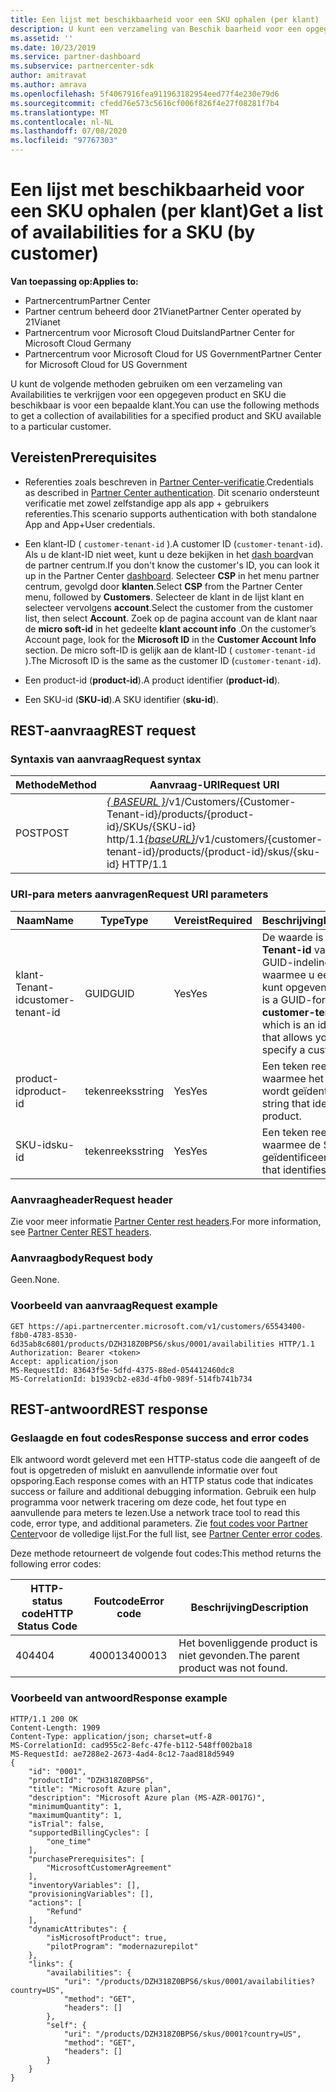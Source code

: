 ```yaml
---
title: Een lijst met beschikbaarheid voor een SKU ophalen (per klant)
description: U kunt een verzameling van Beschik baarheid voor een opgegeven product en SKU per klant verkrijgen met behulp van de klant-, product-en SKU-id's.
ms.assetid: ''
ms.date: 10/23/2019
ms.service: partner-dashboard
ms.subservice: partnercenter-sdk
author: amitravat
ms.author: amrava
ms.openlocfilehash: 5f4067916fea911963182954eed77f4e230e79d6
ms.sourcegitcommit: cfedd76e573c5616cf006f826f4e27f08281f7b4
ms.translationtype: MT
ms.contentlocale: nl-NL
ms.lasthandoff: 07/08/2020
ms.locfileid: "97767303"
---
```

# <a name="get-a-list-of-availabilities-for-a-sku-by-customer"></a><span data-ttu-id="43c98-103">Een lijst met beschikbaarheid voor een SKU ophalen (per klant)</span><span class="sxs-lookup"><span data-stu-id="43c98-103">Get a list of availabilities for a SKU (by customer)</span></span>

<span data-ttu-id="43c98-104">**Van toepassing op:**</span><span class="sxs-lookup"><span data-stu-id="43c98-104">**Applies to:**</span></span>

- <span data-ttu-id="43c98-105">Partnercentrum</span><span class="sxs-lookup"><span data-stu-id="43c98-105">Partner Center</span></span>
- <span data-ttu-id="43c98-106">Partner centrum beheerd door 21Vianet</span><span class="sxs-lookup"><span data-stu-id="43c98-106">Partner Center operated by 21Vianet</span></span>
- <span data-ttu-id="43c98-107">Partnercentrum voor Microsoft Cloud Duitsland</span><span class="sxs-lookup"><span data-stu-id="43c98-107">Partner Center for Microsoft Cloud Germany</span></span>
- <span data-ttu-id="43c98-108">Partnercentrum voor Microsoft Cloud for US Government</span><span class="sxs-lookup"><span data-stu-id="43c98-108">Partner Center for Microsoft Cloud for US Government</span></span>

<span data-ttu-id="43c98-109">U kunt de volgende methoden gebruiken om een verzameling van Availabilities te verkrijgen voor een opgegeven product en SKU die beschikbaar is voor een bepaalde klant.</span><span class="sxs-lookup"><span data-stu-id="43c98-109">You can use the following methods to get a collection of availabilities for a specified product and SKU available to a particular customer.</span></span>

## <a name="prerequisites"></a><span data-ttu-id="43c98-110">Vereisten</span><span class="sxs-lookup"><span data-stu-id="43c98-110">Prerequisites</span></span>

- <span data-ttu-id="43c98-111">Referenties zoals beschreven in [Partner Center-verificatie](partner-center-authentication.md).</span><span class="sxs-lookup"><span data-stu-id="43c98-111">Credentials as described in [Partner Center authentication](partner-center-authentication.md).</span></span> <span data-ttu-id="43c98-112">Dit scenario ondersteunt verificatie met zowel zelfstandige app als app + gebruikers referenties.</span><span class="sxs-lookup"><span data-stu-id="43c98-112">This scenario supports authentication with both standalone App and App+User credentials.</span></span>

- <span data-ttu-id="43c98-113">Een klant-ID ( `customer-tenant-id` ).</span><span class="sxs-lookup"><span data-stu-id="43c98-113">A customer ID (`customer-tenant-id`).</span></span> <span data-ttu-id="43c98-114">Als u de klant-ID niet weet, kunt u deze bekijken in het [dash board](https://partner.microsoft.com/dashboard)van de partner centrum.</span><span class="sxs-lookup"><span data-stu-id="43c98-114">If you don't know the customer's ID, you can look it up in the Partner Center [dashboard](https://partner.microsoft.com/dashboard).</span></span> <span data-ttu-id="43c98-115">Selecteer **CSP** in het menu partner centrum, gevolgd door **klanten**.</span><span class="sxs-lookup"><span data-stu-id="43c98-115">Select **CSP** from the Partner Center menu, followed by **Customers**.</span></span> <span data-ttu-id="43c98-116">Selecteer de klant in de lijst klant en selecteer vervolgens **account**.</span><span class="sxs-lookup"><span data-stu-id="43c98-116">Select the customer from the customer list, then select **Account**.</span></span> <span data-ttu-id="43c98-117">Zoek op de pagina account van de klant naar de **micro soft-id** in het gedeelte **klant account info** .</span><span class="sxs-lookup"><span data-stu-id="43c98-117">On the customer’s Account page, look for the **Microsoft ID** in the **Customer Account Info** section.</span></span> <span data-ttu-id="43c98-118">De micro soft-ID is gelijk aan de klant-ID ( `customer-tenant-id` ).</span><span class="sxs-lookup"><span data-stu-id="43c98-118">The Microsoft ID is the same as the customer ID  (`customer-tenant-id`).</span></span>

- <span data-ttu-id="43c98-119">Een product-id (**product-id**).</span><span class="sxs-lookup"><span data-stu-id="43c98-119">A product identifier (**product-id**).</span></span>

- <span data-ttu-id="43c98-120">Een SKU-id (**SKU-id**).</span><span class="sxs-lookup"><span data-stu-id="43c98-120">A SKU identifier (**sku-id**).</span></span>

## <a name="rest-request"></a><span data-ttu-id="43c98-121">REST-aanvraag</span><span class="sxs-lookup"><span data-stu-id="43c98-121">REST request</span></span>

### <a name="request-syntax"></a><span data-ttu-id="43c98-122">Syntaxis van aanvraag</span><span class="sxs-lookup"><span data-stu-id="43c98-122">Request syntax</span></span>

| <span data-ttu-id="43c98-123">Methode</span><span class="sxs-lookup"><span data-stu-id="43c98-123">Method</span></span> | <span data-ttu-id="43c98-124">Aanvraag-URI</span><span class="sxs-lookup"><span data-stu-id="43c98-124">Request URI</span></span>                                                                                                                 |
|--------|-----------------------------------------------------------------------------------------------------------------------------|
| <span data-ttu-id="43c98-125">POST</span><span class="sxs-lookup"><span data-stu-id="43c98-125">POST</span></span>   | <span data-ttu-id="43c98-126">[*\{ BASEURL \}*](partner-center-rest-urls.md)/v1/Customers/{Customer-Tenant-id}/products/{product-id}/SKUs/{SKU-id} http/1.1</span><span class="sxs-lookup"><span data-stu-id="43c98-126">[*\{baseURL\}*](partner-center-rest-urls.md)/v1/customers/{customer-tenant-id}/products/{product-id}/skus/{sku-id} HTTP/1.1</span></span> |

### <a name="request-uri-parameters"></a><span data-ttu-id="43c98-127">URI-para meters aanvragen</span><span class="sxs-lookup"><span data-stu-id="43c98-127">Request URI parameters</span></span>

| <span data-ttu-id="43c98-128">Naam</span><span class="sxs-lookup"><span data-stu-id="43c98-128">Name</span></span>               | <span data-ttu-id="43c98-129">Type</span><span class="sxs-lookup"><span data-stu-id="43c98-129">Type</span></span> | <span data-ttu-id="43c98-130">Vereist</span><span class="sxs-lookup"><span data-stu-id="43c98-130">Required</span></span> | <span data-ttu-id="43c98-131">Beschrijving</span><span class="sxs-lookup"><span data-stu-id="43c98-131">Description</span></span>                                                                                 |
|--------------------|------|----------|---------------------------------------------------------------------------------------------|
| <span data-ttu-id="43c98-132">klant-Tenant-id</span><span class="sxs-lookup"><span data-stu-id="43c98-132">customer-tenant-id</span></span> | <span data-ttu-id="43c98-133">GUID</span><span class="sxs-lookup"><span data-stu-id="43c98-133">GUID</span></span> | <span data-ttu-id="43c98-134">Yes</span><span class="sxs-lookup"><span data-stu-id="43c98-134">Yes</span></span> | <span data-ttu-id="43c98-135">De waarde is een **klant-Tenant-id** van de GUID-indeling, een id waarmee u een klant kunt opgeven.</span><span class="sxs-lookup"><span data-stu-id="43c98-135">The value is a GUID-formatted **customer-tenant-id**, which is an identifier that allows you to specify a customer.</span></span> |
| <span data-ttu-id="43c98-136">product-id</span><span class="sxs-lookup"><span data-stu-id="43c98-136">product-id</span></span> | <span data-ttu-id="43c98-137">tekenreeks</span><span class="sxs-lookup"><span data-stu-id="43c98-137">string</span></span> | <span data-ttu-id="43c98-138">Yes</span><span class="sxs-lookup"><span data-stu-id="43c98-138">Yes</span></span> | <span data-ttu-id="43c98-139">Een teken reeks waarmee het product wordt geïdentificeerd.</span><span class="sxs-lookup"><span data-stu-id="43c98-139">A string that identifies the product.</span></span> |
| <span data-ttu-id="43c98-140">SKU-id</span><span class="sxs-lookup"><span data-stu-id="43c98-140">sku-id</span></span> | <span data-ttu-id="43c98-141">tekenreeks</span><span class="sxs-lookup"><span data-stu-id="43c98-141">string</span></span> | <span data-ttu-id="43c98-142">Yes</span><span class="sxs-lookup"><span data-stu-id="43c98-142">Yes</span></span> | <span data-ttu-id="43c98-143">Een teken reeks waarmee de SKU wordt geïdentificeerd.</span><span class="sxs-lookup"><span data-stu-id="43c98-143">A string that identifies the SKU.</span></span> |

### <a name="request-header"></a><span data-ttu-id="43c98-144">Aanvraagheader</span><span class="sxs-lookup"><span data-stu-id="43c98-144">Request header</span></span>

<span data-ttu-id="43c98-145">Zie voor meer informatie [Partner Center rest headers](headers.md).</span><span class="sxs-lookup"><span data-stu-id="43c98-145">For more information, see [Partner Center REST headers](headers.md).</span></span>

### <a name="request-body"></a><span data-ttu-id="43c98-146">Aanvraagbody</span><span class="sxs-lookup"><span data-stu-id="43c98-146">Request body</span></span>

<span data-ttu-id="43c98-147">Geen.</span><span class="sxs-lookup"><span data-stu-id="43c98-147">None.</span></span>

### <a name="request-example"></a><span data-ttu-id="43c98-148">Voorbeeld van aanvraag</span><span class="sxs-lookup"><span data-stu-id="43c98-148">Request example</span></span>

```http
GET https://api.partnercenter.microsoft.com/v1/customers/65543400-f8b0-4783-8530-6d35ab8c6801/products/DZH318Z0BPS6/skus/0001/availabilities HTTP/1.1
Authorization: Bearer <token>
Accept: application/json
MS-RequestId: 83643f5e-5dfd-4375-88ed-054412460dc8
MS-CorrelationId: b1939cb2-e83d-4fb0-989f-514fb741b734
```

## <a name="rest-response"></a><span data-ttu-id="43c98-149">REST-antwoord</span><span class="sxs-lookup"><span data-stu-id="43c98-149">REST response</span></span>

### <a name="response-success-and-error-codes"></a><span data-ttu-id="43c98-150">Geslaagde en fout codes</span><span class="sxs-lookup"><span data-stu-id="43c98-150">Response success and error codes</span></span>

<span data-ttu-id="43c98-151">Elk antwoord wordt geleverd met een HTTP-status code die aangeeft of de fout is opgetreden of mislukt en aanvullende informatie over fout opsporing.</span><span class="sxs-lookup"><span data-stu-id="43c98-151">Each response comes with an HTTP status code that indicates success or failure and additional debugging information.</span></span> <span data-ttu-id="43c98-152">Gebruik een hulp programma voor netwerk tracering om deze code, het fout type en aanvullende para meters te lezen.</span><span class="sxs-lookup"><span data-stu-id="43c98-152">Use a network trace tool to read this code, error type, and additional parameters.</span></span> <span data-ttu-id="43c98-153">Zie [fout codes voor Partner Center](error-codes.md)voor de volledige lijst.</span><span class="sxs-lookup"><span data-stu-id="43c98-153">For the full list, see [Partner Center error codes](error-codes.md).</span></span>

<span data-ttu-id="43c98-154">Deze methode retourneert de volgende fout codes:</span><span class="sxs-lookup"><span data-stu-id="43c98-154">This method returns the following error codes:</span></span>

| <span data-ttu-id="43c98-155">HTTP-status code</span><span class="sxs-lookup"><span data-stu-id="43c98-155">HTTP Status Code</span></span> | <span data-ttu-id="43c98-156">Foutcode</span><span class="sxs-lookup"><span data-stu-id="43c98-156">Error code</span></span> | <span data-ttu-id="43c98-157">Beschrijving</span><span class="sxs-lookup"><span data-stu-id="43c98-157">Description</span></span> |
|------------------|------------|-------------|
| <span data-ttu-id="43c98-158">404</span><span class="sxs-lookup"><span data-stu-id="43c98-158">404</span></span> | <span data-ttu-id="43c98-159">400013</span><span class="sxs-lookup"><span data-stu-id="43c98-159">400013</span></span> | <span data-ttu-id="43c98-160">Het bovenliggende product is niet gevonden.</span><span class="sxs-lookup"><span data-stu-id="43c98-160">The parent product was not found.</span></span> |

### <a name="response-example"></a><span data-ttu-id="43c98-161">Voorbeeld van antwoord</span><span class="sxs-lookup"><span data-stu-id="43c98-161">Response example</span></span>

```http
HTTP/1.1 200 OK
Content-Length: 1909
Content-Type: application/json; charset=utf-8
MS-CorrelationId: cad955c2-8efc-47fe-b112-548ff002ba18
MS-RequestId: ae7288e2-2673-4ad4-8c12-7aad818d5949
{
    "id": "0001",
    "productId": "DZH318Z0BPS6",
    "title": "Microsoft Azure plan",
    "description": "Microsoft Azure plan (MS-AZR-0017G)",
    "minimumQuantity": 1,
    "maximumQuantity": 1,
    "isTrial": false,
    "supportedBillingCycles": [
        "one_time"
    ],
    "purchasePrerequisites": [
        "MicrosoftCustomerAgreement"
    ],
    "inventoryVariables": [],
    "provisioningVariables": [],
    "actions": [
        "Refund"
    ],
    "dynamicAttributes": {
        "isMicrosoftProduct": true,
        "pilotProgram": "modernazurepilot"
    },
    "links": {
        "availabilities": {
            "uri": "/products/DZH318Z0BPS6/skus/0001/availabilities?country=US",
            "method": "GET",
            "headers": []
        },
        "self": {
            "uri": "/products/DZH318Z0BPS6/skus/0001?country=US",
            "method": "GET",
            "headers": []
        }
    }
}
```
